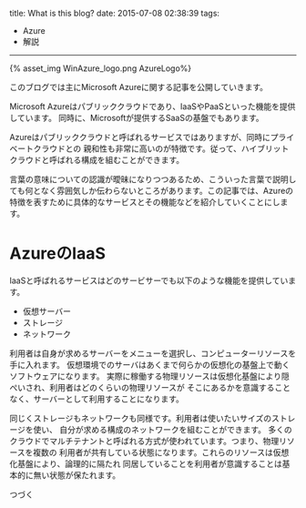title: What is this blog?
date: 2015-07-08 02:38:39
tags:
- Azure
- 解説
---

{% asset_img WinAzure_logo.png AzureLogo%}

このブログでは主にMicrosoft Azureに関する記事を公開していきます。

Microsoft Azureはパブリッククラウドであり、IaaSやPaaSといった機能を提供しています。
同時に、Microsoftが提供するSaaSの基盤でもあります。

Azureはパブリッククラウドと呼ばれるサービスではありますが、同時にプライベートクラウドとの
親和性も非常に高いのが特徴です。従って、ハイブリットクラウドと呼ばれる構成を組むことができます。

言葉の意味についての認識が曖昧になりつつあるため、こういった言葉で説明しても何となく雰囲気しか伝わらないところがあります。この記事では、Azureの特徴を表すために具体的なサービスとその機能などを紹介していくことにします。

# AzureのIaaS

IaaSと呼ばれるサービスはどのサービサーでも以下のような機能を提供しています。

- 仮想サーバー
- ストレージ
- ネットワーク

利用者は自身が求めるサーバーをメニューを選択し、コンピューターリソースを手に入れます。
仮想環境でのサーバはあくまで何らかの仮想化の基盤上で動くソフトウェアになります。
実際に稼働する物理リソースは仮想化基盤により隠ぺいされ、利用者はどのくらいの物理リソースが
そこにあるかを意識することなく、サーバーとして利用することになります。

同じくストレージもネットワークも同様です。利用者は使いたいサイズのストレージを使い、
自分が求める構成のネットワークを組むことができます。
多くのクラウドでマルチテナントと呼ばれる方式が使われています。つまり、物理リソースを複数の
利用者が共有している状態になります。これらのリソースは仮想化基盤により、論理的に隔たれ
同居していることを利用者が意識することは基本的に無い状態が保たれます。

つづく